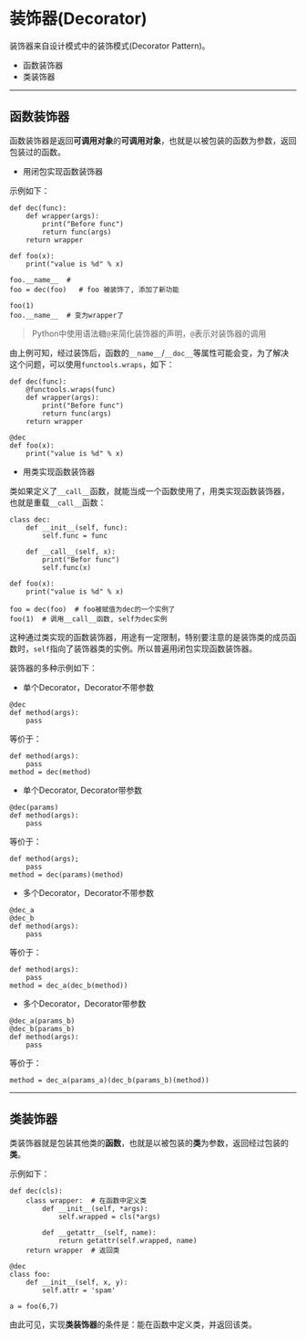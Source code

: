 # 装饰器(Decorator)

装饰器来自设计模式中的装饰模式(Decorator Pattern)。

+ 函数装饰器
+ 类装饰器

--------------------------------------------------------------------------------
## 函数装饰器
函数装饰器是返回**可调用对象**的**可调用对象**，也就是以被包装的函数为参数，返回包装过的函数。

+ 用闭包实现函数装饰器

示例如下：
```
def dec(func):
	def wrapper(args):
		print("Before func")
		return func(args)
	return wrapper

def foo(x):
	print("value is %d" % x)

foo.__name__  #
foo = dec(foo)   # foo 被装饰了, 添加了新功能

foo(1)
foo.__name__  # 变为wrapper了
```

> Python中使用语法糖`@`来简化装饰器的声明，`@`表示对装饰器的调用

由上例可知，经过装饰后，函数的`__name__`/`__doc__`等属性可能会变，为了解决这个问题，可以使用`functools.wraps`，如下：

```
def dec(func):
	@functools.wraps(func)
	def wrapper(args):
		print("Before func")
		return func(args)
	return wrapper

@dec
def foo(x):
	print("value is %d" % x)
```

+ 用类实现函数装饰器

类如果定义了`__call__`函数，就能当成一个函数使用了，用类实现函数装饰器，也就是重载`__call__`函数：

```
class dec:
	def __init__(self, func):
		self.func = func

	def __call__(self, x):
		print("Befor func")
		self.func(x)

def foo(x):
	print("value is %d" % x)

foo = dec(foo)  # foo被赋值为dec的一个实例了
foo(1)	# 调用__call__函数, self为dec实例

```

这种通过类实现的函数装饰器，用途有一定限制，特别要注意的是装饰类的成员函数时，`self`指向了装饰器类的实例。所以普遍用闭包实现函数装饰器。

装饰器的多种示例如下：

+ 单个Decorator，Decorator不带参数
```
@dec
def method(args):
	pass
```

等价于：
```
def method(args):
	pass
method = dec(method)
```

+ 单个Decorator, Decorator带参数
```
@dec(params)
def method(args):
	pass
```

等价于：
```
def method(args);
	pass
method = dec(params)(method)
```

+ 多个Decorator，Decorator不带参数
```
@dec_a
@dec_b
def method(args):
	pass
```

等价于：
```
def method(args):
	pass
method = dec_a(dec_b(method))
```

+ 多个Decorator，Decorator带参数
```
@dec_a(params_b)
@dec_b(params_b)
def method(args):
	pass

```
等价于：
```
method = dec_a(params_a)(dec_b(params_b)(method))
```

--------------------------------------------------------------------------------
## 类装饰器
类装饰器就是包装其他类的**函数**，也就是以被包装的**类**为参数，返回经过包装的**类**。

示例如下：
```
def dec(cls):
	class wrapper:	# 在函数中定义类
		def __init__(self, *args):
			self.wrapped = cls(*args)

		def __getattr__(self, name):
			return getattr(self.wrapped, name)
	return wrapper	# 返回类

@dec
class foo:
	def __init__(self, x, y):
		self.attr = 'spam'

a = foo(6,7)

```
由此可见，实现**类装饰器**的条件是：能在函数中定义类，并返回该类。


